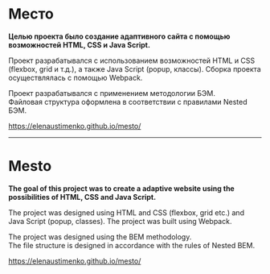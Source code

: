 # **Место** 

**Целью проекта было создание адаптивного сайта с помощью возможностей HTML, CSS и Java Script.**    

Проект разрабатывался с использованием возможностей HTML и CSS (flexbox, grid и т.д.), а также Java Script (popup, классы).
Сборка проекта осуществлялась с помощью Webpack.

Проект разрабатывался с применением методологии БЭМ.   
Файловая структура оформлена в соответствии с правилами Nested БЭМ.  

https://elenaustimenko.github.io/mesto/

______________

# **Mesto**  

**The goal of this project was to create a adaptive website using the possibilities of HTML, CSS and Java Script.** 

    
The project was designed using HTML and CSS (flexbox, grid etc.) and Java Script (popup, classes). 
The project was built using Webpack. 

The project was designed using the BEM methodology.  
The file structure is designed in accordance with the rules of Nested BEM.  

https://elenaustimenko.github.io/mesto/